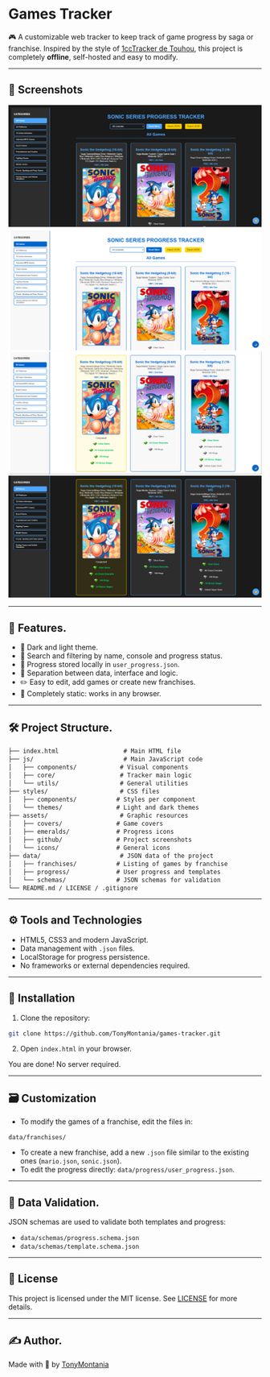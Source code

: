 # Games Tracker

🎮 A customizable web tracker to keep track of game progress by saga or franchise. Inspired by the style of [1ccTracker de Touhou](https://doopu.github.io/1ccTracker/), this project is completely **offline**, self-hosted and easy to modify.

---

## 📸 Screenshots

![Screenshot1](assets/github/screenshot1.png)
![Screenshot2](assets/github/screenshot2.png)
![Screenshot3](assets/github/screenshot3.png)
![Screenshot4](assets/github/screenshot4.png)

---

## 🧩 Features.

- 🌙 Dark and light theme.
- 🔎 Search and filtering by name, console and progress status.
- 💾 Progress stored locally in `user_progress.json`.
- 🧠 Separation between data, interface and logic.
- ✏️ Easy to edit, add games or create new franchises.
- 📁 Completely static: works in any browser.

---

## 🛠️ Project Structure.

```
├── index.html                  # Main HTML file
├── js/                         # Main JavaScript code
│   ├── components/            # Visual components
│   ├── core/                  # Tracker main logic
│   └── utils/                 # General utilities
├── styles/                    # CSS files
│   ├── components/           # Styles per component
│   └── themes/               # Light and dark themes
├── assets/                    # Graphic resources
│   ├── covers/               # Game covers
│   ├── emeralds/             # Progress icons
│   ├── github/               # Project screenshots
│   └── icons/                # General icons
├── data/                      # JSON data of the project
│   ├── franchises/           # Listing of games by franchise
│   ├── progress/             # User progress and templates
│   └── schemas/              # JSON schemas for validation
└── README.md / LICENSE / .gitignore
```

---

## ⚙️ Tools and Technologies

- HTML5, CSS3 and modern JavaScript.
- Data management with `.json` files.
- LocalStorage for progress persistence.
- No frameworks or external dependencies required.

---

## 🚀 Installation

1. Clone the repository:

```bash
git clone https://github.com/TonyMontania/games-tracker.git
```

2. Open `index.html` in your browser.

You are done! No server required.

---

## 🗃️ Customization

- To modify the games of a franchise, edit the files in:

```
data/franchises/
```

- To create a new franchise, add a new `.json` file similar to the existing ones (`mario.json`, `sonic.json`).
- To edit the progress directly: `data/progress/user_progress.json`.

---

## 🧪 Data Validation.

JSON schemas are used to validate both templates and progress:

- `data/schemas/progress.schema.json`
- `data/schemas/template.schema.json`

---

## 📜 License

This project is licensed under the MIT license. See [LICENSE](LICENSE) for more details.

---

## ✍️ Author.

Made with 💙 by [TonyMontania](https://github.com/TonyMontania)
